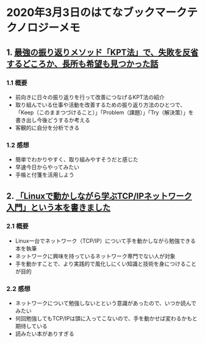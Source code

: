 # 2020年3月3日のはてなブックマークテクノロジーメモ

## 1. [最強の振り返りメソッド「KPT法」で、失敗を反省するどころか、長所も希望も見つかった話](https://studyhacker.net/kpt-jissen-hokoku)

### 1.1 概要

- 前向きに日々の振り返りを行って改善につなげるKPT法の紹介
- 取り組んでいる仕事や活動を改善するための振り返り方法のひとつで、「Keep（このままつづけること）」「Problem（課題）」「Try（解決策）」を書き出し今後どうするか考える
- 客観的に自分を分析できる

### 1.2 感想

- 簡単でわかりやすく、取り組みやすそうだと感じた
- 早速今日からやってみたい
- 手帳と付箋を活用しよう

## 2. [「Linuxで動かしながら学ぶTCP/IPネットワーク入門」という本を書きました](https://blog.amedama.jp/entry/linux-tcpip-book)

### 2.1 概要

- Linux一台でネットワーク（TCP/IP）について手を動かしながら勉強できる本を執筆
- ネットワークに興味を持っているネットワーク専門でない人が対象
- 手を動かすことで、より実践的で風化しにくい知識と技術を身につけることが目的

### 2.2 感想

- ネットワークについて勉強しないとという意識があったので、いつか読んでみたい
- 何回勉強してもTCP/IPは頭に入ってこないので、手を動かせば変わるかもと期待している
- 読みたい本がありすぎる
